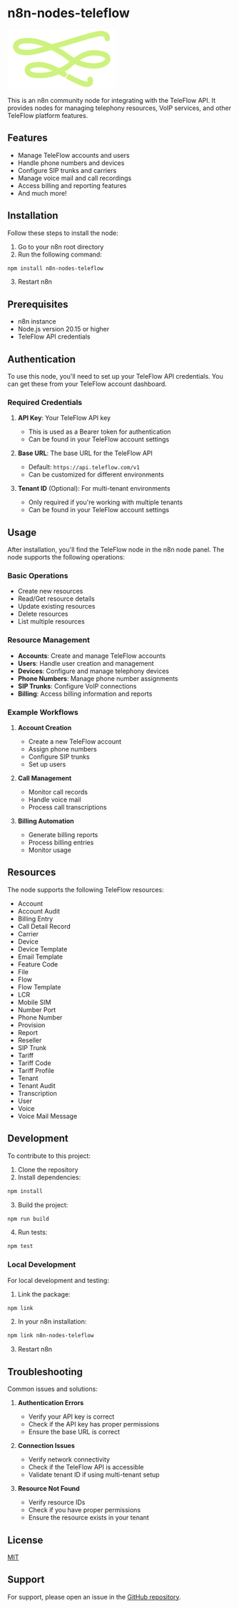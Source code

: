 # n8n-nodes-teleflow

![TeleFlow Logo](nodes/TeleFlow/teleflow.svg)

This is an n8n community node for integrating with the TeleFlow API. It provides nodes for managing telephony resources, VoIP services, and other TeleFlow platform features.

## Features

- Manage TeleFlow accounts and users
- Handle phone numbers and devices
- Configure SIP trunks and carriers
- Manage voice mail and call recordings
- Access billing and reporting features
- And much more!

## Installation

Follow these steps to install the node:

1. Go to your n8n root directory
2. Run the following command:
```bash
npm install n8n-nodes-teleflow
```
3. Restart n8n

## Prerequisites

- n8n instance
- Node.js version 20.15 or higher
- TeleFlow API credentials

## Authentication

To use this node, you'll need to set up your TeleFlow API credentials. You can get these from your TeleFlow account dashboard.

### Required Credentials

1. **API Key**: Your TeleFlow API key
   - This is used as a Bearer token for authentication
   - Can be found in your TeleFlow account settings

2. **Base URL**: The base URL for the TeleFlow API
   - Default: `https://api.teleflow.com/v1`
   - Can be customized for different environments

3. **Tenant ID** (Optional): For multi-tenant environments
   - Only required if you're working with multiple tenants
   - Can be found in your TeleFlow account settings

## Usage

After installation, you'll find the TeleFlow node in the n8n node panel. The node supports the following operations:

### Basic Operations
- Create new resources
- Read/Get resource details
- Update existing resources
- Delete resources
- List multiple resources

### Resource Management
- **Accounts**: Create and manage TeleFlow accounts
- **Users**: Handle user creation and management
- **Devices**: Configure and manage telephony devices
- **Phone Numbers**: Manage phone number assignments
- **SIP Trunks**: Configure VoIP connections
- **Billing**: Access billing information and reports

### Example Workflows
1. **Account Creation**
   - Create a new TeleFlow account
   - Assign phone numbers
   - Configure SIP trunks
   - Set up users

2. **Call Management**
   - Monitor call records
   - Handle voice mail
   - Process call transcriptions

3. **Billing Automation**
   - Generate billing reports
   - Process billing entries
   - Monitor usage

## Resources

The node supports the following TeleFlow resources:

- Account
- Account Audit
- Billing Entry
- Call Detail Record
- Carrier
- Device
- Device Template
- Email Template
- Feature Code
- File
- Flow
- Flow Template
- LCR
- Mobile SIM
- Number Port
- Phone Number
- Provision
- Report
- Reseller
- SIP Trunk
- Tariff
- Tariff Code
- Tariff Profile
- Tenant
- Tenant Audit
- Transcription
- User
- Voice
- Voice Mail Message

## Development

To contribute to this project:

1. Clone the repository
2. Install dependencies:
```bash
npm install
```
3. Build the project:
```bash
npm run build
```
4. Run tests:
```bash
npm test
```

### Local Development
For local development and testing:
1. Link the package:
```bash
npm link
```
2. In your n8n installation:
```bash
npm link n8n-nodes-teleflow
```
3. Restart n8n

## Troubleshooting

Common issues and solutions:

1. **Authentication Errors**
   - Verify your API key is correct
   - Check if the API key has proper permissions
   - Ensure the base URL is correct

2. **Connection Issues**
   - Verify network connectivity
   - Check if the TeleFlow API is accessible
   - Validate tenant ID if using multi-tenant setup

3. **Resource Not Found**
   - Verify resource IDs
   - Check if you have proper permissions
   - Ensure the resource exists in your tenant

## License

[MIT](LICENSE.md)

## Support

For support, please open an issue in the [GitHub repository](https://github.com/dualtone-ben/n8n-nodes-teleflow).
